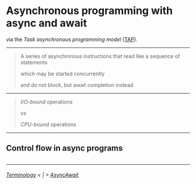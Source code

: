 # Asynchronous programming with async and await

via the _Task asynchronous programming model_ ([TAP][tap]).

---

> A series of asynchronous instructions that read like a sequence of statements
>
> which
> may be started concurrently
>
> and
> do not block, but await completion instead

---

> _I/O-bound_ operations
>
> vs
>
> _CPU-bound_ operations

---

## Control flow in async programs

```cs --project ./Snippets/Snippets.csproj --source-file ./Snippets/TapDemo.cs --region ControlFlow
```

---
###### [Terminology](./Terminology.md) < | > [AsyncAwait](./AsyncAwait.md)


[tap]: https://docs.microsoft.com/en-us/dotnet/csharp/programming-guide/concepts/async/
